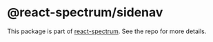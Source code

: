 # @react-spectrum/sidenav

This package is part of [react-spectrum](https://github.com/watheia/spectrum). See the repo for more details.

